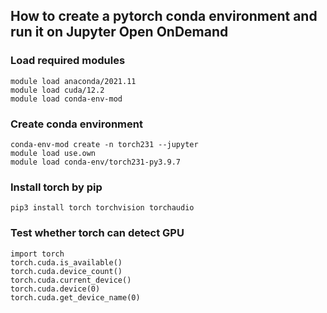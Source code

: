 ## How to create a pytorch conda environment and run it on Jupyter Open OnDemand
### Load required modules
```
module load anaconda/2021.11
module load cuda/12.2
module load conda-env-mod
```
### Create conda environment
```
conda-env-mod create -n torch231 --jupyter 
module load use.own
module load conda-env/torch231-py3.9.7
```

### Install torch by pip
```
pip3 install torch torchvision torchaudio
```

### Test whether torch can detect GPU
```
import torch
torch.cuda.is_available()
torch.cuda.device_count()
torch.cuda.current_device()
torch.cuda.device(0)
torch.cuda.get_device_name(0)
```